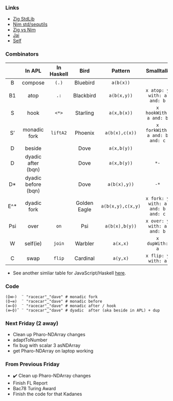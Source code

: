 ### Links

* [Zig StdLib](https://ziglang.org/documentation/master/std/)
* [Nim std/sequtils](https://nim-lang.org/docs/sequtils.html)
* [Zig vs Nim](https://tjpalmer.github.io/languish/#y=mean&weights=issues%3D1%26pulls%3D1%26stars%3D1%26soQuestions%3D0&names=zig%2Cnim)
* [Jai](https://github.com/BSVino/JaiPrimer/blob/master/JaiPrimer.md)
* [Self](https://selflanguage.org/)

### Combinators

||In APL|In Haskell|Bird|Pattern|Smalltalk|
|:-:|:-:|:-:|:-:|:-:|:-:|
|B|compose|`(.)`|Bluebird|`a(b(x))` ||
|B1|atop|`.:`|Blackbird|`a(b(x,y))`|`x atop: y with: a and: b`|
|S|hook|`<*>`|Starling|`a(x,b(x))`|`x hookWith: a and: b`|
|S’|monadic fork|`liftA2`|Phoenix|`a(b(x),c(x))`|`x forkWith: a and: b and: c`|
|D|beside||Dove|`a(x,b(y))`||
|D|dyadic after (bqn)||Dove|`a(x,b(y))`|`*-`|
|D*|dyadic before (bqn)||Dove|`a(b(x),y))`|`-*`|
|E^*|dyadic fork||Golden Eagle|`a(b(x,y),c(x,y)`|`x fork: y with: a and: b and: c`|
|Psi|over|`on`|Psi|`a(b(x),b(y))`|`x over: y with: a and: b`|
|W|self(ie)|`join`|Warbler|`a(x,x)`|`x dupWith: a`|
|C|swap|`flip`|Cardinal|`a(y,x)`|`x flip: y with: a`|

* See another simliar table for JavaScript/Haskell [here](https://gist.github.com/Avaq/1f0636ec5c8d6aed2e45#file-combinators-md).

### Code

```bqn
(⌽≡⊢)  ¨ "racecar"‿"dave" # monadic fork
(⌽⊸≡)  ¨ "racecar"‿"dave" # monadic before
(≡⟜⌽)  ¨ "racecar"‿"dave" # monadic after / hook
(≡⟜⌽)˜ ¨ "racecar"‿"dave" # dyadic  after (aka beside in APL) + dup
```

### Next Friday (2 away)

* Clean up Pharo-NDArray changes
* adaptToNumber
* fix bug with scalar 3 asNDArray
* get Pharo-NDArray on laptop working

### From Previous Friday

* ✔️ Clean up Pharo-NDArray changes
* Finish FL Report
* Bac78 Turing Award 
* Finish the code for that Kadanes
